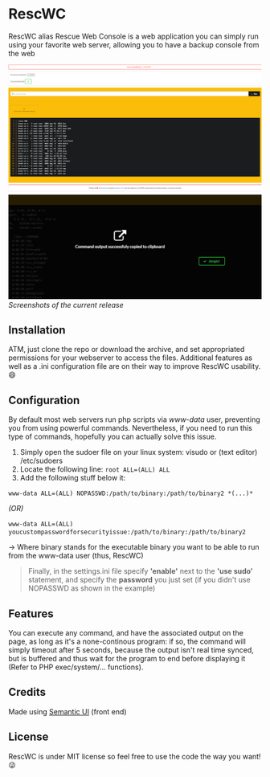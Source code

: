 # RescWC
RescWC alias Rescue Web Console is a web application you can simply run using your favorite web server, allowing you to have a backup console from the web

![alt tag](https://raw.githubusercontent.com/Darlelet/RescWC/master/img/demo.png?token=AGO2LdR8qbDayhuvmmlGBmaSXoCag167ks5XgP5TwA%3D%3D)
![alt tag](https://raw.githubusercontent.com/Darlelet/RescWC/master/img/clipboard.png?token=AGO2Lb8Z7CHpfVQbnK7YxdKD8OPdwde1ks5XgP5vwA%3D%3D)
*Screenshots of the current release*

## Installation
ATM, just clone the repo or download the archive, and set appropriated permissions for your webserver to access the files.
Additional features as well as a .ini configuration file are on their way to improve RescWC usability. :smile:

## Configuration
By default most web servers run php scripts via *www-data* user, preventing you from using powerful commands.
Nevertheless, if you need to run this type of commands, hopefully you can actually solve this issue.

1. Simply open the sudoer file on your linux system: visudo or (text editor) /etc/sudoers
2. Locate the following line: ```root ALL=(ALL) ALL```
3. Add the following stuff below it: 

```
www-data ALL=(ALL) NOPASSWD:/path/to/binary:/path/to/binary2 *(...)*
```
*(OR)* 
```
www-data ALL=(ALL) youcustompasswordforsecurityissue:/path/to/binary:/path/to/binary2
```
-> Where binary stands for the executable binary you want to be able to run from the www-data user (thus, RescWC)


> Finally, in the settings.ini file specify **'enable'** next to the **'use sudo'** statement, and specify the **password** you just set (if you didn't use NOPASSWD as shown in the example)

## Features
You can execute any command, and have the associated output on the page, as long as it's a none-continous program: if so, the command will simply timeout after 5 seconds, because the output isn't real time synced, but is buffered and thus wait for the program to end before displaying it (Refer to PHP exec/system/... functions).

## Credits
Made using <a href="http://semantic-ui.com">Semantic UI</a> (front end)

## License
RescWC is under MIT license so feel free to use the code the way you want! :stuck_out_tongue_winking_eye:
